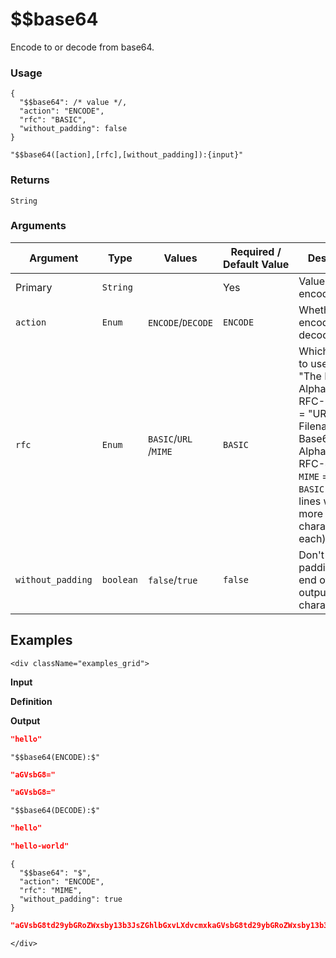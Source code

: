 # $$base64

Encode to or decode from base64.

### Usage
```transformers
{
  "$$base64": /* value */,
  "action": "ENCODE",
  "rfc": "BASIC",
  "without_padding": false
}
```
```transformers
"$$base64([action],[rfc],[without_padding]):{input}"
```
### Returns
`String`
### Arguments
| Argument          | Type      | Values                | Required / Default&nbsp;Value | Description                                                                                                                                                                                                      |
|-------------------|-----------|-----------------------|-------------------------------|------------------------------------------------------------------------------------------------------------------------------------------------------------------------------------------------------------------|
| Primary           | `String`  |                       | Yes                           | Value to encode/decode                                                                                                                                                                                           |
| `action`          | `Enum`    | `ENCODE`/`DECODE`     | `ENCODE`                      | Whether to encode or decode input                                                                                                                                                                                |
| `rfc`             | `Enum`    | `BASIC`/`URL` /`MIME` | `BASIC`                       | Which alphabet to use (`BASIC` = "The Base64 Alphabet" from RFC-2045, `URL` = "URL and Filename safe Base64 Alphabet" from RFC-4648, `MIME` = Same as `BASIC` but in lines with no more than 76 characters each) |
| `without_padding` | `boolean` | `false`/`true`        | `false`                       | Don't add padding at the end of the output (The character `=`)                                                                                                                                                   |

## Examples


```mdx-code-block
<div className="examples_grid">
```

**Input**

**Definition**

**Output**

```json
"hello"
```
```transformers
"$$base64(ENCODE):$"
```
```json
"aGVsbG8="
```

```json
"aGVsbG8="
```
```transformers
"$$base64(DECODE):$"
```
```json
"hello"
```

```json
"hello-world"
```
```transformers
{
  "$$base64": "$",
  "action": "ENCODE",
  "rfc": "MIME",
  "without_padding": true
}
```
```json
"aGVsbG8td29ybGRoZWxsby13b3JsZGhlbGxvLXdvcmxkaGVsbG8td29ybGRoZWxsby13b3JsZGhl\nbGxvLXdvcmxkaGVsbG8td29ybGQ"
```



```mdx-code-block
</div>
```